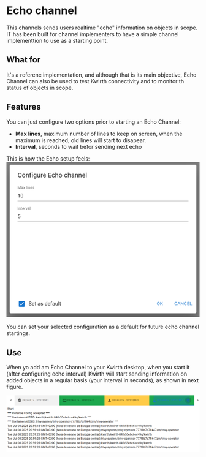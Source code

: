 # Echo channel
This channels sends users realtime "echo" information on objects in scope. IT has been built for channel implementers to have a simple channel implementtion to use as a starting point.

## What for
It's a referenc implementation, and  although that is its main objective, Echo Channel can also be used to test Kwirth connectivity and to monitor th status of objects in scope.

## Features
You can just configure two options prior to starting an Echo Channel:

  - **Max lines**, maximum number of lines to keep on screen, when the maximum is reached, old lines will start to disapear.
  - **Interval**, seconds to wait befor sending next echo

This is how the Echo setup feels:
![echosetup](./ch-echo-setup.png)

You can set your selected configuration as a default for future echo channel startings.

## Use
When yo add am Echo Channel to your Kwirth desktop, when you start it (after configuring echo interval) Kwirth will start sending information on added objects in a regular basis (your interval in seconds), as shown in next figure.

![echo-running](./ch-echo-running.png)
